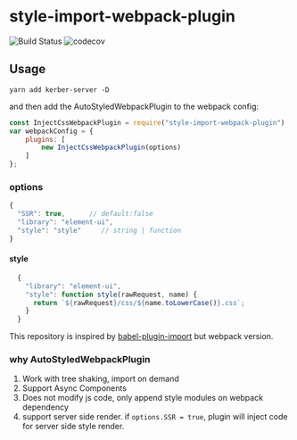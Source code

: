 # style-import-webpack-plugin

![Build Status](https://travis-ci.org/jackiecookie/style-import-webpack-plugin.svg?branch=master)  ![codecov](https://codecov.io/gh/jackiecookie/AutoStyledWebpackPlugin/graph/badge.svg)

## Usage

`yarn add kerber-server -D`

and then add the AutoStyledWebpackPlugin to the webpack config:

``` js
const InjectCssWebpackPlugin = require("style-import-webpack-plugin")
var webpackConfig = {
    plugins: [
        new InjectCssWebpackPlugin(options)
    ]
};
```

### options

```js
{
  "SSR": true,      // default:false
  "library": "element-ui",
  "style": "style"     // string | function   
}
```

#### style


``` js 
  {
    "library": "element-ui",
    "style": function style(rawRequest, name) {
      return `${rawRequest}/css/${name.toLowerCase()}.css`;
    }
  }
```


This repository is inspired by [babel-plugin-import](https://github.com/ant-design/babel-plugin-import) but webpack version.

### why AutoStyledWebpackPlugin
1. Work with tree shaking, import on demand
2. Support Async Components
3. Does not modify js code, only append style modules on webpack dependency
4. support server side render. if `options.SSR = true`, plugin will inject code for server side style render.
